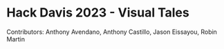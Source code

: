 # Hack Davis 2023 - Visual Tales
Contributors: Anthony Avendano, Anthony Castillo, Jason Eissayou, Robin Martin

